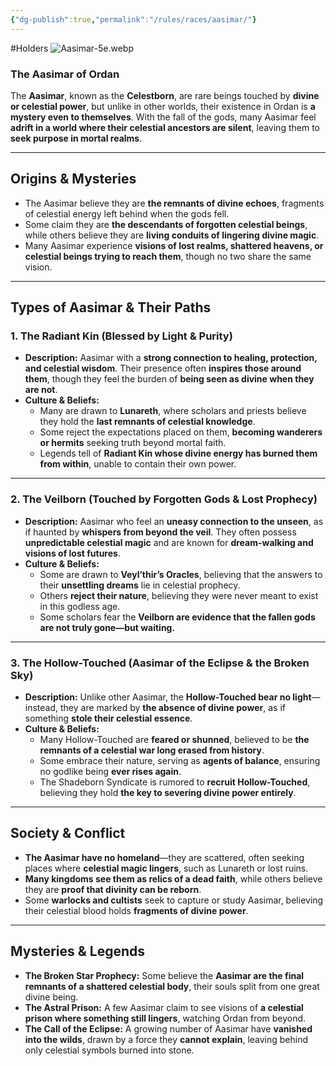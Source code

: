 ```yaml
---
{"dg-publish":true,"permalink":"/rules/races/aasimar/"}
---
```


#Holders
![Aasimar-5e.webp](/img/user/Aasimar-5e.webp)
### **The Aasimar of Ordan**

The **Aasimar**, known as the **Celestborn**, are rare beings touched by **divine or celestial power**, but unlike in other worlds, their existence in Ordan is **a mystery even to themselves**. With the fall of the gods, many Aasimar feel **adrift in a world where their celestial ancestors are silent**, leaving them to **seek purpose in mortal realms**.

---

## **Origins & Mysteries**

- The Aasimar believe they are **the remnants of divine echoes**, fragments of celestial energy left behind when the gods fell.
- Some claim they are **the descendants of forgotten celestial beings**, while others believe they are **living conduits of lingering divine magic**.
- Many Aasimar experience **visions of lost realms, shattered heavens, or celestial beings trying to reach them**, though no two share the same vision.

---

## **Types of Aasimar & Their Paths**

### **1. The Radiant Kin (Blessed by Light & Purity)**

- **Description:** Aasimar with a **strong connection to healing, protection, and celestial wisdom**. Their presence often **inspires those around them**, though they feel the burden of **being seen as divine when they are not**.
- **Culture & Beliefs:**
    - Many are drawn to **Lunareth**, where scholars and priests believe they hold the **last remnants of celestial knowledge**.
    - Some reject the expectations placed on them, **becoming wanderers or hermits** seeking truth beyond mortal faith.
    - Legends tell of **Radiant Kin whose divine energy has burned them from within**, unable to contain their own power.

---

### **2. The Veilborn (Touched by Forgotten Gods & Lost Prophecy)**

- **Description:** Aasimar who feel an **uneasy connection to the unseen**, as if haunted by **whispers from beyond the veil**. They often possess **unpredictable celestial magic** and are known for **dream-walking and visions of lost futures**.
- **Culture & Beliefs:**
    - Some are drawn to **Veyl’thir’s Oracles**, believing that the answers to their **unsettling dreams** lie in celestial prophecy.
    - Others **reject their nature**, believing they were never meant to exist in this godless age.
    - Some scholars fear the **Veilborn are evidence that the fallen gods are not truly gone—but waiting.**

---

### **3. The Hollow-Touched (Aasimar of the Eclipse & the Broken Sky)**

- **Description:** Unlike other Aasimar, the **Hollow-Touched bear no light**—instead, they are marked by **the absence of divine power**, as if something **stole their celestial essence**.
- **Culture & Beliefs:**
    - Many Hollow-Touched are **feared or shunned**, believed to be **the remnants of a celestial war long erased from history**.
    - Some embrace their nature, serving as **agents of balance**, ensuring no godlike being **ever rises again**.
    - The Shadeborn Syndicate is rumored to **recruit Hollow-Touched**, believing they hold **the key to severing divine power entirely**.

---

## **Society & Conflict**

- **The Aasimar have no homeland**—they are scattered, often seeking places where **celestial magic lingers**, such as Lunareth or lost ruins.
- **Many kingdoms see them as relics of a dead faith**, while others believe they are **proof that divinity can be reborn**.
- Some **warlocks and cultists** seek to capture or study Aasimar, believing their celestial blood holds **fragments of divine power**.

---

## **Mysteries & Legends**

- **The Broken Star Prophecy:** Some believe the **Aasimar are the final remnants of a shattered celestial body**, their souls split from one great divine being.
- **The Astral Prison:** A few Aasimar claim to see visions of **a celestial prison where something still lingers**, watching Ordan from beyond.
- **The Call of the Eclipse:** A growing number of Aasimar have **vanished into the wilds**, drawn by a force they **cannot explain**, leaving behind only celestial symbols burned into stone.